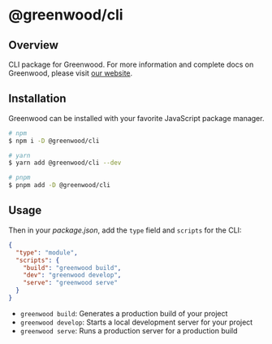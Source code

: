 # @greenwood/cli

## Overview

CLI package for Greenwood.  For more information and complete docs on Greenwood, please visit [our website](https://www.greenwoodjs.dev).

## Installation

Greenwood can be installed with your favorite JavaScript package manager.

```bash
# npm
$ npm i -D @greenwood/cli

# yarn
$ yarn add @greenwood/cli --dev

# pnpm
$ pnpm add -D @greenwood/cli
```

## Usage

Then in your _package.json_, add the `type` field and `scripts` for the CLI:

```json
{
  "type": "module",
  "scripts": {
    "build": "greenwood build",
    "dev": "greenwood develop",
    "serve": "greenwood serve"
  }
}
```

- `greenwood build`: Generates a production build of your project
- `greenwood develop`: Starts a local development server for your project
- `greenwood serve`: Runs a production server for a production build